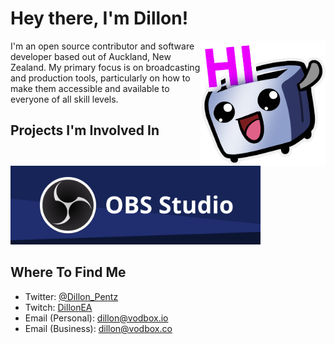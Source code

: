# Hey there, I'm Dillon!

<img src="https://github.com/VodBox/VodBox/blob/main/images/dillonToastHQ.png" alt="Cute toaster as an avatar" align="right" width="200px" />

I'm an open source contributor and software developer based out of Auckland, New Zealand. My primary focus is on broadcasting and production tools, particularly on how to make them accessible and available to everyone of all skill levels.

## Projects I'm Involved In

[<img src="https://github.com/VodBox/VodBox/blob/main/images/obsBanner.png" alt="OBS Studio" width="400px" />](https://github.com/obsproject/obs-studio)

## Where To Find Me

* Twitter: [@Dillon_Pentz](https://twitter.com/Dillon_Pentz)
* Twitch: [DillonEA](https://twitch.tv/DillonEA)
* Email (Personal): [dillon@vodbox.io](mailto:dillon@vodbox.io)
* Email (Business): [dillon@vodbox.co](mailto:dillon@vodbox.co)
